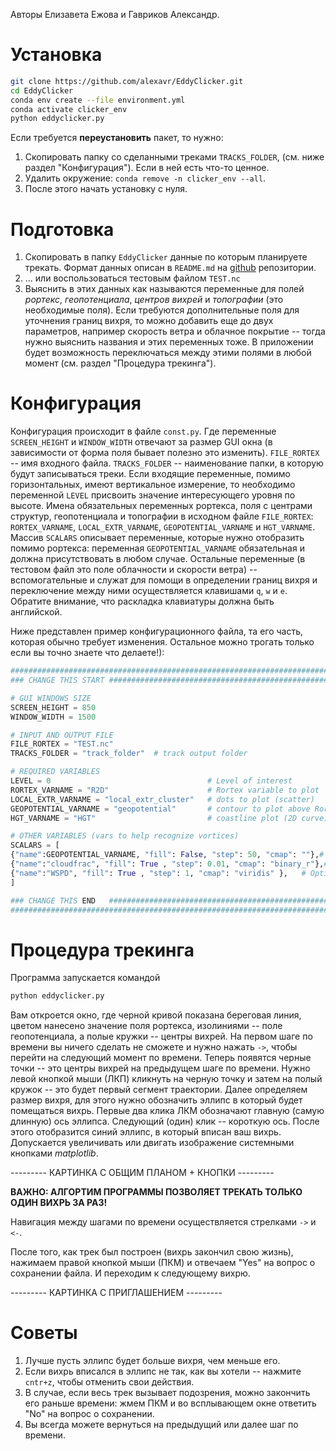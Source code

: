 Авторы Елизавета Ежова и Гавриков Александр.
# Установка

```bash
git clone https://github.com/alexavr/EddyClicker.git
cd EddyClicker
conda env create --file environment.yml
conda activate clicker_env
python eddyclicker.py
```

Если требуется **переустановить** пакет, то нужно: 
1. Скопировать папку со сделанными треками `TRACKS_FOLDER`, (см. ниже раздел "Конфигурация"). Если в ней есть что-то ценное.   
2. Удалить окружение: `conda remove -n clicker_env --all`.
3. После этого начать установку с нуля.
# Подготовка 

1. Скопировать в папку `EddyClicker` данные по которым планируете трекать. Формат данных описан в `README.md` на [github](https://github.com/alexavr/EddyClicker.git) репозитории.
2. ... или воспользоваться тестовым файлом `TEST.nc`
3. Выяснить в этих данных как называются переменные для полей *рортекс*, *геопотенциала*, *центров вихрей* и *топографии* (это необходимые поля). Если требуются дополнительные поля для уточнения границ вихря, то можно добавить еще до двух параметров, например скорость ветра и облачное покрытие -- тогда нужно выяснить названия и этих переменных тоже.  В приложении будет возможность переключаться между этими полями в любой момент (см. раздел "Процедура трекинга").

# Конфигурация
Конфигурация происходит в файле `const.py`.  Где переменные `SCREEN_HEIGHT` и `WINDOW_WIDTH` отвечают за размер GUI окна (в зависимости от форма поля бывает полезно это изменить). `FILE_RORTEX` -- имя входного файла. `TRACKS_FOLDER` -- наименование папки, в которую будут записываться треки. Если входящие переменные, помимо горизонтальных, имеют вертикальное измерение, то необходимо переменной  `LEVEL` присвоить значение интересующего уровня по высоте. Имена обязательных переменных рортекса, поля с центрами структур, геопотенциала и топографии в исходном файле `FILE_RORTEX`:  `RORTEX_VARNAME`, `LOCAL_EXTR_VARNAME`, `GEOPOTENTIAL_VARNAME` и `HGT_VARNAME`.  Массив `SCALARS` описывает переменные, которые нужно отобразить помимо рортекса: переменная  `GEOPOTENTIAL_VARNAME` обязательная и должна присутствовать в любом случае. Остальные переменные (в тестовом файл это поле облачности и скорости ветра) -- вспомогательные и служат для помощи в определении границ вихря и переключение между ними осуществляется клавишами `q`, `w` и `e`. Обратите внимание, что раскладка клавиатуры должна быть английской. 

Ниже представлен пример конфигурационного файла, та его часть, которая обычно требует изменения. Остальное можно трогать только если вы точно знаете что делаете!):
```python
###############################################################################
### CHANGE THIS START #########################################################

# GUI WINDOWS SIZE
SCREEN_HEIGHT = 850
WINDOW_WIDTH = 1500

# INPUT AND OUTPUT FILE 
FILE_RORTEX = "TEST.nc"  
TRACKS_FOLDER = "track_folder"  # track output folder

# REQUIRED VARIABLES
LEVEL = 0  									# Level of interest
RORTEX_VARNAME = "R2D" 						# Rortex variable to plot
LOCAL_EXTR_VARNAME = "local_extr_cluster"  	# dots to plot (scatter)
GEOPOTENTIAL_VARNAME = "geopotential"  		# contour to plot above Rortex field
HGT_VARNAME = "HGT" 						# coastline plot (2D curve)

# OTHER VARIABLES (vars to help recognize vortices)
SCALARS = [
{"name":GEOPOTENTIAL_VARNAME, "fill": False, "step": 50, "cmap": ""},# REQUIRED, Key Q
{"name":"cloudfrac", "fill": True , "step": 0.01, "cmap": "binary_r"},# Optional, Key W
{"name":"WSPD", "fill": True , "step": 1, "cmap": "viridis" },   # Optional, Key E
]

### CHANGE THIS END   #########################################################
###############################################################################
```
# Процедура трекинга

Программа запускается командой 
```bash
python eddyclicker.py
```
Вам откроется окно, где черной кривой показана береговая линия, цветом нанесено значение поля рортекса, изолиниями -- поле геопотенциала, а полые кружки -- центры вихрей. На первом шаге по времени вы ничего сделать не сможете и нужно нажать `->`, чтобы перейти на следующий момент по времени. Теперь появятся черные точки -- это центры вихрей на предыдущем шаге по времени. Нужно левой кнопкой мыши (ЛКП) кликнуть на черную точку и затем на полый кружок -- это будет первый сегмент траектории. Далее определяем размер вихря, для этого нужно обозначить эллипс в который будет помещаться вихрь. Первые два клика ЛКМ обозначают главную (самую длинную) ось эллипса. Следующий (один) клик -- короткую ось. После этого отобразится синий эллипс, в который вписан ваш вихрь. Допускается увеличивать или двигать изображение системными кнопками *matplotlib*.

--------- КАРТИНКА С ОБЩИМ ПЛАНОМ + КНОПКИ ---------

**ВАЖНО: АЛГОРТИМ ПРОГРАММЫ ПОЗВОЛЯЕТ ТРЕКАТЬ ТОЛЬКО ОДИН ВИХРЬ ЗА РАЗ!** 

Навигация между шагами по времени осуществляется стрелками `->` и `<-`.

После того, как трек был построен (вихрь закончил свою жизнь), нажимаем правой кнопкой мыши (ПКМ) и отвечаем "Yes" на вопрос о сохранении файла. И переходим к следующему вихрю. 

--------- КАРТИНКА С ПРИГЛАШЕНИЕМ ---------
# Советы

1.  Лучше пусть эллипс будет больше вихря, чем меньше его.
2. Если вихрь вписался в эллипс не так, как вы хотели -- нажмите `cntr+z`, чтобы отменить свои действия.
3. В случае, если весь трек вызывает подозрения, можно закончить его раньше времени: жмем ПКМ и во всплывающем окне ответить "No" на вопрос о сохранении. 
4. Вы всегда можете вернуться на предыдущий или далее шаг по времени.
